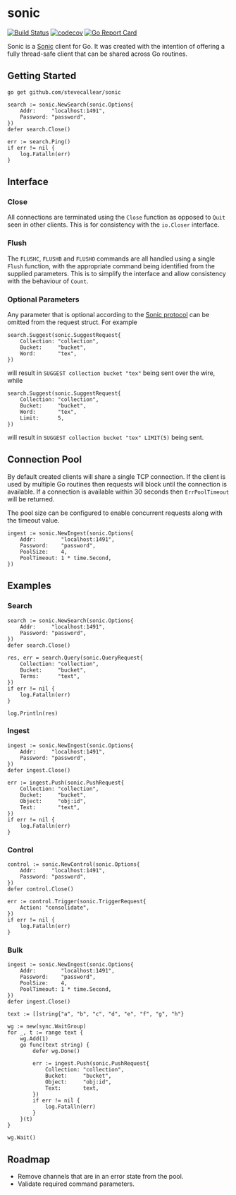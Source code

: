 # sonic
[![Build Status](https://travis-ci.org/stevecallear/sonic.svg?branch=master)](https://travis-ci.org/stevecallear/sonic)
[![codecov](https://codecov.io/gh/stevecallear/sonic/branch/master/graph/badge.svg)](https://codecov.io/gh/stevecallear/sonic)
[![Go Report Card](https://goreportcard.com/badge/github.com/stevecallear/sonic)](https://goreportcard.com/report/github.com/stevecallear/sonic)

Sonic is a [Sonic](https://github.com/valeriansaliou/sonic) client for Go. It was created with the intention of offering a fully thread-safe client that can be shared across Go routines.

## Getting Started
```
go get github.com/stevecallear/sonic
```
```
search := sonic.NewSearch(sonic.Options{
    Addr:     "localhost:1491",
    Password: "password",
})
defer search.Close()

err := search.Ping()
if err != nil {
    log.Fatalln(err)
}
```

## Interface

### Close
All connections are terminated using the `Close` function as opposed to `Quit` seen in other clients. This is for consistency with the `io.Closer` interface.

### Flush
The `FLUSHC`, `FLUSHB` and `FLUSHO` commands are all handled using a single `Flush` function, with the appropriate command being identified from the supplied parameters. This is to simplify the interface and allow consistency with the behaviour of `Count`.

### Optional Parameters
Any parameter that is optional according to the [Sonic protocol](https://github.com/valeriansaliou/sonic/blob/master/PROTOCOL.md) can be omitted from the request struct. For example

```
search.Suggest(sonic.SuggestRequest{
    Collection: "collection",
    Bucket:     "bucket",
    Word:       "tex",
})
```
will result in `SUGGEST collection bucket "tex"` being sent over the wire, while

```
search.Suggest(sonic.SuggestRequest{
    Collection: "collection",
    Bucket:     "bucket",
    Word:       "tex",
    Limit:      5,
})
```
will result in `SUGGEST collection bucket "tex" LIMIT(5)` being sent.

## Connection Pool
By default created clients will share a single TCP connection. If the client is used by multiple Go routines then requests will block until the connection is available. If a connection is available within 30 seconds then `ErrPoolTimeout` will be returned.

The pool size can be configured to enable concurrent requests along with the timeout value.
```
ingest := sonic.NewIngest(sonic.Options{
    Addr:        "localhost:1491",
    Password:    "password",
    PoolSize:    4,
    PoolTimeout: 1 * time.Second,
})
```

## Examples

### Search
```
search := sonic.NewSearch(sonic.Options{
    Addr:     "localhost:1491",
    Password: "password",
})
defer search.Close()

res, err = search.Query(sonic.QueryRequest{
    Collection: "collection",
    Bucket:     "bucket",
    Terms:      "text",
})
if err != nil {
    log.Fatalln(err)
}

log.Println(res)
```

### Ingest
```
ingest := sonic.NewIngest(sonic.Options{
    Addr:     "localhost:1491",
    Password: "password",
})
defer ingest.Close()

err := ingest.Push(sonic.PushRequest{
    Collection: "collection",
    Bucket:     "bucket",
    Object:     "obj:id",
    Text:       "text",
})
if err != nil {
    log.Fatalln(err)
}
```

### Control
```
control := sonic.NewControl(sonic.Options{
    Addr:     "localhost:1491",
    Password: "password",
})
defer control.Close()

err := control.Trigger(sonic.TriggerRequest{
    Action: "consolidate",
})
if err != nil {
    log.Fatalln(err)
}
```

### Bulk
```
ingest := sonic.NewIngest(sonic.Options{
    Addr:        "localhost:1491",
    Password:    "password",
    PoolSize:    4,
    PoolTimeout: 1 * time.Second,
})
defer ingest.Close()

text := []string{"a", "b", "c", "d", "e", "f", "g", "h"}

wg := new(sync.WaitGroup)
for _, t := range text {
    wg.Add(1)
    go func(text string) {
        defer wg.Done()

        err := ingest.Push(sonic.PushRequest{
            Collection: "collection",
            Bucket:     "bucket",
            Object:     "obj:id",
            Text:       text,
        })
        if err != nil {
            log.Fatalln(err)
        }
    }(t)
}

wg.Wait()
```

## Roadmap
* Remove channels that are in an error state from the pool.
* Validate required command parameters.

